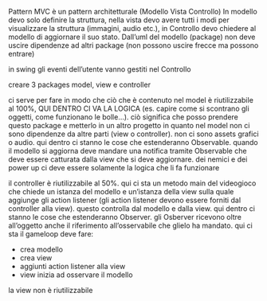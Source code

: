 Pattern MVC è un pattern architetturale (Modello Vista Controllo)
In modello devo solo definire la struttura, nella vista devo avere tutti i modi per visualizzare la struttura (immagini, audio etc.), in Controllo devo chiedere al modello di aggiornare il suo stato. Dall’uml del modello (package) non deve uscire dipendenze ad altri package (non possono uscire frecce ma possono entrare)

in swing gli eventi dell’utente vanno gestiti nel Controllo

creare 3 packages model, view e controller

ci serve per fare in modo che ciò che è contenuto nel model è riutilizzabile al 100%, QUI DENTRO CI VA LA LOGICA (es. capire come si scontrano gli oggetti, come funzionano le bolle…). ciò significa che posso prendere questo package e metterlo in un altro progetto in quanto nel model non ci sono dipendenze da altre parti (view o controller). non ci sono assets grafici o audio. qui dentro ci stanno le cose che estenderanno Observable. quando il modello si aggiorna deve mandare una notifica tramite Observable che deve essere catturata dalla view che si deve aggiornare. dei nemici e dei power up ci deve essere solamente la logica che li fa funzionare


il controller è riutilizzabile al 50%. qui ci sta un metodo main del videogioco che chiede un istanza del modello e un’istanza della view sulla quale aggiunge gli action listener (gli action listener devono essere forniti dal controller alla view). questo controlla dal modello e dalla view. qui dentro ci stanno le cose che estenderanno Observer. gli Osberver ricevono oltre all’oggetto anche il riferimento all’osservabile che glielo ha mandato. qui ci sta il gameloop
deve fare:
- crea modello
- crea view
- aggiunti action listener alla view
- view inizia ad osservare il modello


la view non è riutilizzabile
